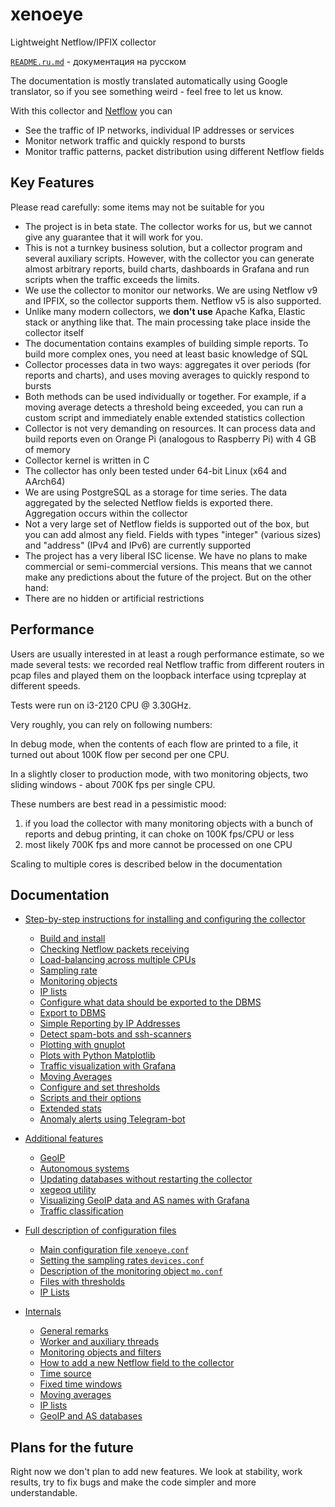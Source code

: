 # xenoeye
Lightweight Netflow/IPFIX collector

[`README.ru.md`](README.ru.md) - документация на русском

The documentation is mostly translated automatically using Google translator, so if you see something weird - feel free to let us know.

With this collector and [Netflow](https://en.wikipedia.org/wiki/NetFlow) you can

  * See the traffic of IP networks, individual IP addresses or services
  * Monitor network traffic and quickly respond to bursts
  * Monitor traffic patterns, packet distribution using different Netflow fields


## Key Features

Please read carefully: some items may not be suitable for you

  * The project is in beta state. The collector works for us, but we cannot give any guarantee that it will work for you.
  * This is not a turnkey business solution, but a collector program and several auxiliary scripts. However, with the collector you can generate almost arbitrary reports, build charts, dashboards in Grafana and run scripts when the traffic exceeds the limits.
  * We use the collector to monitor our networks. We are using Netflow v9 and IPFIX, so the collector supports them. Netflow v5 is also supported.
  * Unlike many modern collectors, we **don't use** Apache Kafka, Elastic stack or anything like that. The main processing take place inside the collector itself
  * The documentation contains examples of building simple reports. To build more complex ones, you need at least basic knowledge of SQL
  * Collector processes data in two ways: aggregates it over periods (for reports and charts), and uses moving averages to quickly respond to bursts
  * Both methods can be used individually or together. For example, if a moving average detects a threshold being exceeded, you can run a custom script and immediately enable extended statistics collection
  * Collector is not very demanding on resources. It can process data and build reports even on Orange Pi (analogous to Raspberry Pi) with 4 GB of memory
  * Collector kernel is written in C
  * The collector has only been tested under 64-bit Linux (x64 and AArch64)
  * We are using PostgreSQL as a storage for time series. The data aggregated by the selected Netflow fields is exported there. Aggregation occurs within the collector
  * Not a very large set of Netflow fields is supported out of the box, but you can add almost any field. Fields with types "integer" (various sizes) and "address" (IPv4 and IPv6) are currently supported
  * The project has a very liberal ISC license. We have no plans to make commercial or semi-commercial versions. This means that we cannot make any predictions about the future of the project. But on the other hand:
  * There are no hidden or artificial restrictions


## Performance

Users are usually interested in at least a rough performance estimate, so we made several tests: we recorded real Netflow traffic from different routers in pcap files and played them on the loopback interface using tcpreplay at different speeds.

Tests were run on i3-2120 CPU @ 3.30GHz.

Very roughly, you can rely on following numbers:

In debug mode, when the contents of each flow are printed to a file, it turned out about 100K flow per second per one CPU.

In a slightly closer to production mode, with two monitoring objects, two sliding windows - about 700K fps per single CPU.

These numbers are best read in a pessimistic mood:
  1. if you load the collector with many monitoring objects with a bunch of reports and debug printing, it can choke on 100K fps/CPU or less
  2. most likely 700K fps and more cannot be processed on one CPU

Scaling to multiple cores is described below in the documentation


## Documentation

  * [Step-by-step instructions for installing and configuring the collector](STEP-BY-STEP.md)
    * [Build and install](STEP-BY-STEP.md#build-and-install)
    * [Checking Netflow packets receiving](STEP-BY-STEP.md#checking-netflow-packets-receiving)
    * [Load-balancing across multiple CPUs](STEP-BY-STEP.md#load-balancing-across-multiple-cpus)
    * [Sampling rate](STEP-BY-STEP.md#sampling-rate)
    * [Monitoring objects](STEP-BY-STEP.md#monitoring-objects)
    * [IP lists](STEP-BY-STEP.md#ip-lists)
    * [Configure what data should be exported to the DBMS](STEP-BY-STEP.md#configure-what-data-should-be-exported-to-the-dbms)
    * [Export to DBMS](STEP-BY-STEP.md#export-to-dbms)
    * [Simple Reporting by IP Addresses](STEP-BY-STEP.md#simple-reporting-by-ip-addresses)
    * [Detect spam-bots and ssh-scanners](STEP-BY-STEP.md#detect-spam-bots-and-ssh-scanners)
    * [Plotting with gnuplot](STEP-BY-STEP.md#plotting-with-gnuplot)
    * [Plots with Python Matplotlib](STEP-BY-STEP.md#plots-with-python-matplotlib)
    * [Traffic visualization with Grafana](STEP-BY-STEP.md#traffic-visualization-with-grafana)
    * [Moving Averages](STEP-BY-STEP.md#moving-averages)
    * [Configure and set thresholds](STEP-BY-STEP.md#configure-and-set-thresholds)
    * [Scripts and their options](STEP-BY-STEP.md#scripts-and-their-options)
    * [Extended stats](STEP-BY-STEP.md#extended-stats)
    * [Anomaly alerts using Telegram-bot](STEP-BY-STEP.md#anomaly-alerts-using-telegram-bot)

  * [Additional features](EXTRA.md)
    * [GeoIP](EXTRA.md#geoip)
    * [Autonomous systems](EXTRA.md#autonomous-systems)
    * [Updating databases without restarting the collector](EXTRA.md#updating-databases-without-restarting-the-collector)
    * [xegeoq utility](EXTRA.md#xegeoq-utility)
    * [Visualizing GeoIP data and AS names with Grafana](EXTRA.md#visualizing-geoip-data-and-as-names-with-grafana)
    * [Traffic classification](EXTRA.md#traffic-classification)

  * [Full description of configuration files](CONFIG.md)
    * [Main configuration file `xenoeye.conf`](CONFIG.md#main-configuration-file-xenoeyeconf)
    * [Setting the sampling rates `devices.conf`](CONFIG.md#setting-the-sampling-rates-devicesconf)
    * [Description of the monitoring object `mo.conf`](CONFIG.md#description-of-the-monitoring-object-moconf)
    * [Files with thresholds](CONFIG.md#files-with-thresholds)
    * [IP Lists](CONFIG.md#ip-lists)

  * [Internals](INTERNALS.md)
    * [General remarks](INTERNALS.md#general-remarks)
    * [Worker and auxiliary threads](INTERNALS.md#worker-and-auxiliary-threads)
    * [Monitoring objects and filters](INTERNALS.md#monitoring-objects-and-filters)
    * [How to add a new Netflow field to the collector](INTERNALS.md#how-to-add-a-new-netflow-field-to-the-collector)
    * [Time source](INTERNALS.md#time-source)
    * [Fixed time windows](INTERNALS.md#fixed-time-windows)
    * [Moving averages](INTERNALS.md#moving-averages)
    * [IP lists](INTERNALS.md#ip-lists)
    * [GeoIP and AS databases](#geoip-and-as-databases)


## Plans for the future

Right now we don't plan to add new features. We look at stability, work results, try to fix bugs and make the code simpler and more understandable.
